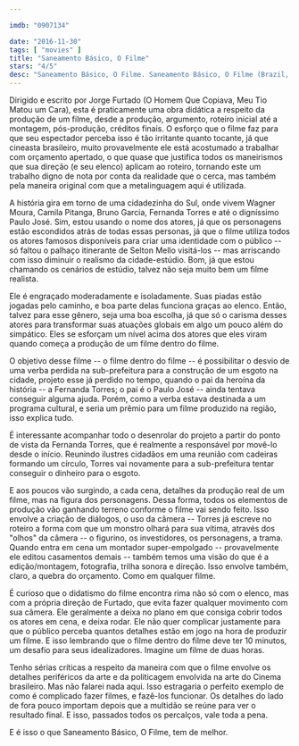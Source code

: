 ```yaml
---

imdb: "0907134"

date: "2016-11-30"
tags: [ "movies" ]
title: "Saneamento Básico, O Filme"
stars: "4/5"
desc: "Saneamento Básico, O Filme. Saneamento Básico, O Filme (Brazil, 2007). Dirigido por Jorge Furtado. Escrito por Jorge Furtado. Com Fernanda Torres (Marina), Wagner Moura (Joaquim), Camila Pitanga (Silene), Bruno Garcia (Fabrício), Janaína Kremer Motta (Marcela), Lázaro Ramos (Zico), Tonico Pereira (Antônio), Paulo José (Otaviano), Marcelo Aquino (Leonardo)."
---
```

Dirigido e escrito por Jorge Furtado (O Homem Que Copiava, Meu Tio Matou um Cara), esta é praticamente uma obra didática a respeito da produção de um filme, desde a produção, argumento, roteiro inicial até a montagem, pós-produção, créditos finais. O esforço que o filme faz para que seu espectador perceba isso é tão irritante quanto tocante, já que cineasta brasileiro, muito provavelmente ele está acostumado a trabalhar com orçamento apertado, o que quase que justifica todos os maneirismos que sua direção (e seu elenco) aplicam ao roteiro, tornando este um trabalho digno de nota por conta da realidade que o cerca, mas também pela maneira original com que a metalinguagem aqui é utilizada.

A história gira em torno de uma cidadezinha do Sul, onde vivem Wagner Moura, Camila Pitanga, Bruno Garcia, Fernanda Torres e até o digníssimo Paulo José. Sim, estou usando o nome dos atores, já que os personagens estão escondidos atrás de todas essas personas, já que o filme utiliza todos os atores famosos disponíveis para criar uma identidade com o público -- só faltou o palhaço itinerante de Selton Mello visitá-los -- mas arriscando com isso diminuir o realismo da cidade-estúdio. Bom, já que estou chamando os cenários de estúdio, talvez não seja muito bem um filme realista.

Ele é engraçado moderadamente e isoladamente. Suas piadas estão jogadas pelo caminho, e boa parte delas funciona graças ao elenco. Então, talvez para esse gênero, seja uma boa escolha, já que só o carisma desses atores para transformar suas atuações globais em algo um pouco além do simpático. Eles se esforçam um nível acima dos atores que eles viram quando começa a produção de um filme dentro do filme.

O objetivo desse filme -- o filme dentro do filme -- é possibilitar o desvio de uma verba perdida na sub-prefeitura para a construção de um esgoto na cidade, projeto esse já perdido no tempo, quando o pai da heroína da história -- a Fernanda Torres; o pai é o Paulo José -- ainda tentava conseguir alguma ajuda. Porém, como a verba estava destinada a um programa cultural, e seria um prêmio para um filme produzido na região, isso explica tudo.

É interessante acompanhar todo o desenrolar do projeto a partir do ponto de vista da Fernanda Torres, que é realmente a responsável por movê-lo desde o início. Reunindo ilustres cidadãos em uma reunião com cadeiras formando um círculo, Torres vai novamente para a sub-prefeitura tentar conseguir o dinheiro para o esgoto.

E aos poucos vão surgindo, a cada cena, detalhes da produção real de um filme, mas na figura dos personagens. Dessa forma, todos os elementos de produção vão ganhando terreno conforme o filme vai sendo feito. Isso envolve a criação de diálogos, o uso da câmera -- Torres já escreve no roteiro a forma com que um monstro olhará para sua vítima, através dos "olhos" da câmera -- o figurino, os investidores, os personagens, a trama. Quando entra em cena um montador super-empolgado -- provavelmente ele editou casamentos demais -- também temos uma visão do que é a edição/montagem, fotografia, trilha sonora e direção. Isso envolve também, claro, a quebra do orçamento. Como em qualquer filme.

É curioso que o didatismo do filme encontra rima não só com o elenco, mas com a própria direção de Furtado, que evita fazer qualquer movimento com sua câmera. Ele geralmente a deixa no plano em que consiga cobrir todos os atores em cena, e deixa rodar. Ele não quer complicar justamente para que o público perceba quantos detalhes estão em jogo na hora de produzir um filme. E isso lembrando que o filme dentro do filme deve ter 10 minutos, um desafio para seus idealizadores. Imagine um filme de duas horas.

Tenho sérias críticas a respeito da maneira com que o filme envolve os detalhes periféricos da arte e da politicagem envolvida na arte do Cinema brasileiro. Mas não falarei nada aqui. Isso estragaria o perfeito exemplo de como é complicado fazer filmes, e fazê-los funcionar. Os detalhes do lado de fora pouco importam depois que a multidão se reúne para ver o resultado final. E isso, passados todos os percalços, vale toda a pena.

E é isso o que Saneamento Básico, O Filme, tem de melhor.
